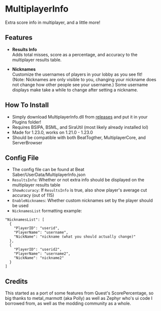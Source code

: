 # MultiplayerInfo

Extra score info in multiplayer, and a little more!

## Features
- **Results Info**  
Adds total misses, score as a percentage, and accuracy to the multiplayer results table.

- **Nicknames**  
Customize the usernames of players in your lobby as you see fit!  
(Note: Nicknames are only visible to you, changing your nickname does not change how other people see your username.)
Some username displays make take a while to change after setting a nickname.

## How To Install
- Simply download MultiplayerInfo.dll from [releases](https://github.com/BlqzingIce/MultiplayerInfo/releases) and put it in your Plugins folder!
- Requires BSIPA, BSML, and SiraUtil (most likely already installed lol)
- Made for 1.23.0, works on 1.21.0 - 1.23.0
- Should be compatible with both BeatTogther, MultiplayerCore, and ServerBrowser

## Config File
- The config file can be found at Beat Saber/UserData/MultiplayerInfo.json
- `ResultsInfo`: Whether or not extra info should be displayed on the multiplayer results table
- `ShowAccuracy`: If `ResultsInfo` is true, also show player's average cut accuracy (out of 115)
- `EnableNicknames`: Whether custom nicknames set by the player should be used
- `NicknamesList` formatting example:
```
"NicknamesList": [
  {
    "PlayerID": "userid",
    "PlayerName": "username",
    "NickName": "nickname (what you should actually change)"
  },
  {
    "PlayerID": "userid2",
    "PlayerName": "username2",
    "NickName": "nickname2"
  }
]
```

## Credits
This started as a port of some features from Quest's ScorePercentage, so big thanks to metal_marmott (aka Polly) as well as Zephyr who's ui code I borrowed from, as well as the modding community as a whole.
